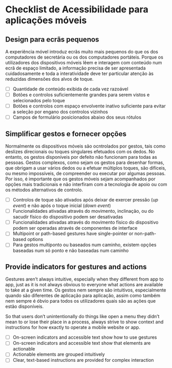 # Checklist de Acessibilidade para aplicações móveis

## Design para ecrãs pequenos

A experiência móvel introduz ecrãs muito mais pequenos do que os dos computadores de secretária ou os dos computadores portáteis. Porque os utilizadores dos dispositivos móveis lêem e interagem com conteúdo num ecrã de espaço limitado, a informação precisa de ser apresentada cuidadosamente e toda a interatividade deve ter particular atenção às reduzidas dimensões dos alvos de toque.

- [ ] Quantidade de conteúdo exibida de cada vez razoável
- [ ] Botões e controlos suficientemente grandes para serem vistos e selecionados pelo toque
- [ ] Botões e controlos com espaço envolvente inativo suficiente para evitar a seleção por engano dos controlos vizinhos
- [ ] Campos de formulário posicionados abaixo dos seus rótulos

## Simplificar gestos e fornecer opções

Normalmente os dispositivos móveis são ocntrolados por gestos, tais como deslizes direcionais ou toques singulares efetuados com os dedos. No entanto, os gestos disponíveis por defeito não funcionam para todas as pessoas. Gestos complexos, como sejam os gestos para desenhar formas, que obrigam a usar vários dedos ou a efetuar múltiplos toques, são difíceis, ou mesmo impossíveis, de compreender ou executar por algumas pessoas. Por isso, é importante que os gestos móveis sejam acompanhados por opções mais tradicionais e não interfiram com a tecnologia de apoio ou com os métodos alternativos de controlo.

- [ ] Controlos de toque são ativados após deixar de exercer pressão (_up event_) e não após o toque inicial (_down event_)
- [ ] Funcionalidades ativadas através do movimento, inclinação, ou do sacudir físico do dispositivo podem ser desativadas
- [ ] Funcionalidades ativadas através do movimento físico do dispositivo podem ser operadas através de componentes de interface
- [ ] Multipoint or path-based gestures have single-pointer or non-path-based options
- [ ] Para gestos multiponto ou baseados num caminho, existem opções baseadas num só ponto e não baseadas num caminho

## Provide indicators for gestures and actions

Gestures aren’t always intuitive, especially when they different from app to app, just as it is not always obvious to everyone what actions are available to take at a given time.
Os gestos nem sempre são intuitivos, especialmente quando são diferentes de aplicação para aplicação, assim como também nem sempre é óbvio para todos os utilizadores quais são as ações que estão disponíveis.

So that users don’t unintentionally do things like open a menu they didn’t mean to or lose their place in a process, always strive to show context and instructions for how exactly to operate a mobile website or app.

- [ ] On-screen indicators and accessible text show how to use gestures
- [ ] On-screen indicators and accessible text show that elements are actionable
- [ ] Actionable elements are grouped intuitively
- [ ] Clear, text-based instructions are provided for complex interaction
